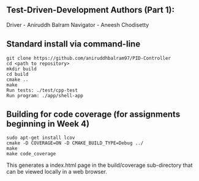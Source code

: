 ## Test-Driven-Development Authors (Part 1):
Driver - Aniruddh Balram
Navigator - Aneesh Chodisetty

## Standard install via command-line
```
git clone https://github.com/aniruddhbalram97/PID-Controller
cd <path to repository>
mkdir build
cd build
cmake ..
make
Run tests: ./test/cpp-test
Run program: ./app/shell-app
```

## Building for code coverage (for assignments beginning in Week 4)
```
sudo apt-get install lcov
cmake -D COVERAGE=ON -D CMAKE_BUILD_TYPE=Debug ../
make
make code_coverage
```
This generates a index.html page in the build/coverage sub-directory that can be viewed locally in a web browser.

